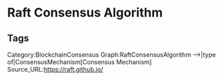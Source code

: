 # Raft Consensus Algorithm

## Tags

Category:BlockchainConsensus
Graph:RaftConsensusAlgorithm -->|type of|ConsensusMechanism[Consensus Mechanism]
Source_URL:https://raft.github.io/
